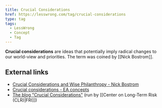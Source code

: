 ```yaml
---
title: Crucial Considerations
href: https://lesswrong.com/tag/crucial-considerations
type: tag
tags:
  - LessWrong
  - Concept
  - Tag
---
```


**Crucial considerations** are ideas that potentially imply radical changes to our world-view and priorities. The term was coined by [[Nick Bostrom]].

External links
--------------

*   [Crucial Considerations and Wise Philanthropy - Nick Bostrom](http://www.stafforini.com/blog/bostrom/)
*   [Crucial considerations - EA concepts](https://concepts.effectivealtruism.org/concepts/the-importance-of-crucial-considerations/)
*   [The blog "Crucial Considerations"](http://crucialconsiderations.org/about/) (run by [[Center on Long-Term Risk (CLR)|FRI]])